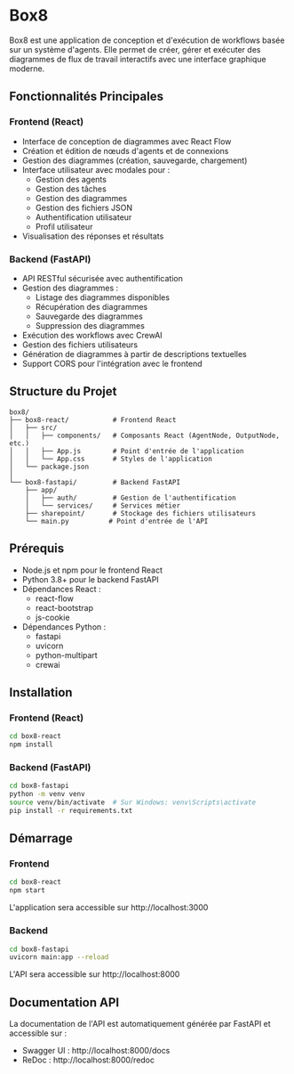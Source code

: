 # Box8

Box8 est une application de conception et d'exécution de workflows basée sur un système d'agents. Elle permet de créer, gérer et exécuter des diagrammes de flux de travail interactifs avec une interface graphique moderne.

## Fonctionnalités Principales

### Frontend (React)
- Interface de conception de diagrammes avec React Flow
- Création et édition de nœuds d'agents et de connexions
- Gestion des diagrammes (création, sauvegarde, chargement)
- Interface utilisateur avec modales pour :
  - Gestion des agents
  - Gestion des tâches
  - Gestion des diagrammes
  - Gestion des fichiers JSON
  - Authentification utilisateur
  - Profil utilisateur
- Visualisation des réponses et résultats

### Backend (FastAPI)
- API RESTful sécurisée avec authentification
- Gestion des diagrammes :
  - Listage des diagrammes disponibles
  - Récupération des diagrammes
  - Sauvegarde des diagrammes
  - Suppression des diagrammes
- Exécution des workflows avec CrewAI
- Gestion des fichiers utilisateurs
- Génération de diagrammes à partir de descriptions textuelles
- Support CORS pour l'intégration avec le frontend

## Structure du Projet

```
box8/
├── box8-react/           # Frontend React
│   ├── src/
│   │   ├── components/   # Composants React (AgentNode, OutputNode, etc.)
│   │   ├── App.js        # Point d'entrée de l'application
│   │   └── App.css       # Styles de l'application
│   └── package.json
│
└── box8-fastapi/         # Backend FastAPI
    ├── app/
    │   ├── auth/         # Gestion de l'authentification
    │   └── services/     # Services métier
    ├── sharepoint/       # Stockage des fichiers utilisateurs
    └── main.py          # Point d'entrée de l'API
```

## Prérequis

- Node.js et npm pour le frontend React
- Python 3.8+ pour le backend FastAPI
- Dépendances React :
  - react-flow
  - react-bootstrap
  - js-cookie
- Dépendances Python :
  - fastapi
  - uvicorn
  - python-multipart
  - crewai

## Installation

### Frontend (React)

```bash
cd box8-react
npm install
```

### Backend (FastAPI)

```bash
cd box8-fastapi
python -m venv venv
source venv/bin/activate  # Sur Windows: venv\Scripts\activate
pip install -r requirements.txt
```

## Démarrage

### Frontend

```bash
cd box8-react
npm start
```
L'application sera accessible sur http://localhost:3000

### Backend

```bash
cd box8-fastapi
uvicorn main:app --reload
```
L'API sera accessible sur http://localhost:8000

## Documentation API

La documentation de l'API est automatiquement générée par FastAPI et accessible sur :
- Swagger UI : http://localhost:8000/docs
- ReDoc : http://localhost:8000/redoc
